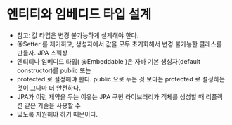 # 엔티티와 임베디드 타입 설계

 * 참고: 값 타입은 변경 불가능하게 설계해야 한다.
 * @Setter 를 제거하고, 생성자에서 값을 모두 초기화해서 변경 불가능한 클래스를 만들자. JPA 스펙상
 * 엔티티나 임베디드 타입( @Embeddable )은 자바 기본 생성자(default constructor)를 public 또는
 * protected 로 설정해야 한다. public 으로 두는 것 보다는 protected 로 설정하는 것이 그나마 더 안전하다.
 * JPA가 이런 제약을 두는 이유는 JPA 구현 라이브러리가 객체를 생성할 때 리플랙션 같은 기술을 사용할 수
 * 있도록 지원해야 하기 때문이다.
